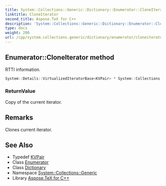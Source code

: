 ```yaml
---
title: System::Collections::Generic::Dictionary::Enumerator::CloneIterator method
linktitle: CloneIterator
second_title: Aspose.TeX for C++
description: 'System::Collections::Generic::Dictionary::Enumerator::CloneIterator method. RTTI information in C++.'
type: docs
weight: 200
url: /cpp/system.collections.generic/dictionary/enumerator/cloneiterator/
---
```

## Enumerator::CloneIterator method


RTTI information.

```cpp
System::Details::VirtualizedIteratorBase<KVPair> * System::Collections::Generic::Dictionary<TKey, TValue>::Enumerator::CloneIterator() const override
```


### ReturnValue

Copy of the current iterator.
## Remarks


Clones current iterator. 
## See Also

* Typedef [KVPair](../../kvpair/)
* Class [Enumerator](../)
* Class [Dictionary](../../)
* Namespace [System::Collections::Generic](../../../)
* Library [Aspose.TeX for C++](../../../../)
